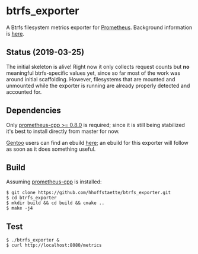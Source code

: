 btrfs_exporter
==============
A Btrfs filesystem metrics exporter for [Prometheus](https://prometheus.io/).
Background information is [here](https://github.com/prometheus/node_exporter/issues/1100).

Status (2019-03-25)
-------------------
The initial skeleton is alive! Right now it only collects request counts but **no**
meaningful btrfs-specific values yet, since so far most of the work was around
initial scaffolding. However, filesystems that are mounted and unmounted while
the exporter is running are already properly detected and accounted for.

Dependencies
------------
Only [prometheus-cpp >= 0.8.0](https://github.com/jupp0r/prometheus-cpp) is required;
since it is still being stabilized it's best to install directly from master for now.

[Gentoo](https://www.gentoo.org) users can find an ebuild
[here](https://github.com/hhoffstaette/portage/tree/master/dev-cpp/prometheus-cpp);
an ebuild for this exporter will follow as soon as it does something useful.

Build
-----
Assuming [prometheus-cpp](https://github.com/jupp0r/prometheus-cpp) is installed:
```
$ git clone https://github.com/hhoffstaette/btrfs_exporter.git
$ cd btrfs_exporter
$ mkdir build && cd build && cmake ..
$ make -j4
```

Test
----
```
$ ./btrfs_exporter &
$ curl http://localhost:8080/metrics
```
